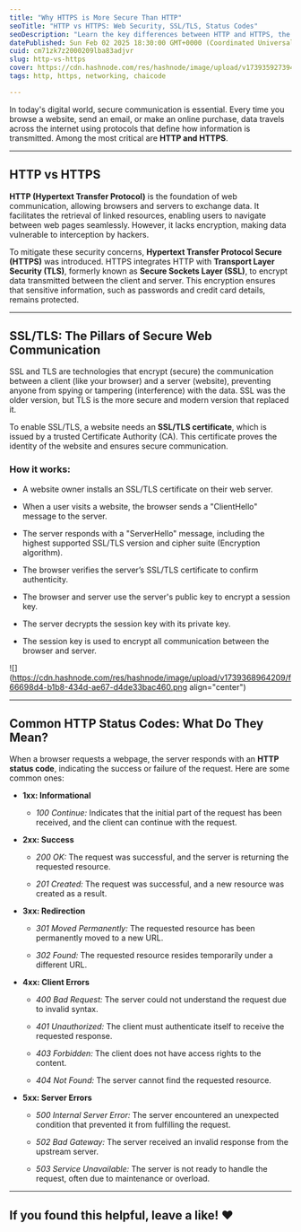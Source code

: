```yaml
---
title: "Why HTTPS is More Secure Than HTTP"
seoTitle: "HTTP vs HTTPS: Web Security, SSL/TLS, Status Codes"
seoDescription: "Learn the key differences between HTTP and HTTPS, the role of SSL/TLS in securing web communication, common HTTP status codes for a safer online experience."
datePublished: Sun Feb 02 2025 18:30:00 GMT+0000 (Coordinated Universal Time)
cuid: cm71zk7z2000209lba83adjvr
slug: http-vs-https
cover: https://cdn.hashnode.com/res/hashnode/image/upload/v1739359273944/0531b17b-159b-41f3-9e1f-88c2a3c0702f.webp
tags: http, https, networking, chaicode

---
```


In today's digital world, secure communication is essential. Every time you browse a website, send an email, or make an online purchase, data travels across the internet using protocols that define how information is transmitted. Among the most critical are **HTTP and HTTPS**.

---

## **HTTP vs HTTPS**

**HTTP (Hypertext Transfer Protocol)** is the foundation of web communication, allowing browsers and servers to exchange data. It facilitates the retrieval of linked resources, enabling users to navigate between web pages seamlessly. However, it lacks encryption, making data vulnerable to interception by hackers.

To mitigate these security concerns, **Hypertext Transfer Protocol Secure (HTTPS)** was introduced. HTTPS integrates HTTP with **Transport Layer Security (TLS)**, formerly known as **Secure Sockets Layer (SSL)**, to encrypt data transmitted between the client and server. This encryption ensures that sensitive information, such as passwords and credit card details, remains protected.

---

## SSL/TLS: The Pillars of Secure Web Communication

SSL and TLS are technologies that encrypt (secure) the communication between a client (like your browser) and a server (website), preventing anyone from spying or tampering (interference) with the data. SSL was the older version, but TLS is the more secure and modern version that replaced it.

To enable SSL/TLS, a website needs an **SSL/TLS certificate**, which is issued by a trusted Certificate Authority (CA). This certificate proves the identity of the website and ensures secure communication.

### How it works:

* A website owner installs an SSL/TLS certificate on their web server.
    
* When a user visits a website, the browser sends a "ClientHello" message to the server.
    
* The server responds with a "ServerHello" message, including the highest supported SSL/TLS version and cipher suite (Encryption algorithm).
    
* The browser verifies the server’s SSL/TLS certificate to confirm authenticity.
    
* The browser and server use the server's public key to encrypt a session key.
    
* The server decrypts the session key with its private key.
    
* The session key is used to encrypt all communication between the browser and server.
    

![](https://cdn.hashnode.com/res/hashnode/image/upload/v1739368964209/f66698d4-b1b8-434d-ae67-d4de33bac460.png align="center")

---

## Common HTTP Status Codes: What Do They Mean?

When a browser requests a webpage, the server responds with an **HTTP status code**, indicating the success or failure of the request. Here are some common ones:

* **1xx: Informational**
    
    * *100 Continue:* Indicates that the initial part of the request has been received, and the client can continue with the request.
        
* **2xx: Success**
    
    * *200 OK:* The request was successful, and the server is returning the requested resource.
        
    * *201 Created:* The request was successful, and a new resource was created as a result.
        
* **3xx: Redirection**
    
    * *301 Moved Permanently:* The requested resource has been permanently moved to a new URL.
        
    * *302 Found:* The requested resource resides temporarily under a different URL.
        
* **4xx: Client Errors**
    
    * *400 Bad Request:* The server could not understand the request due to invalid syntax.
        
    * *401 Unauthorized:* The client must authenticate itself to receive the requested response.
        
    * *403 Forbidden:* The client does not have access rights to the content.
        
    * *404 Not Found:* The server cannot find the requested resource.
        
* **5xx: Server Errors**
    
    * *500 Internal Server Error:* The server encountered an unexpected condition that prevented it from fulfilling the request.
        
    * *502 Bad Gateway:* The server received an invalid response from the upstream server.
        
    * *503 Service Unavailable:* The server is not ready to handle the request, often due to maintenance or overload.
        

---

## If you found this helpful, leave a like! ❤️